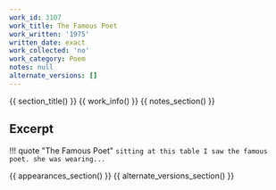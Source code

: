 ```yaml
---
work_id: 3107
work_title: The Famous Poet
work_written: '1975'
written_date: exact
work_collected: 'no'
work_category: Poem
notes: null
alternate_versions: []
---
```


{{ section_title() }}
{{ work_info() }}
{{ notes_section() }}
## Excerpt
!!! quote "The Famous Poet"
    ```
    sitting at this table
    I saw the famous
    poet.
    she was wearing...
    ```

{{ appearances_section() }}
{{ alternate_versions_section() }}